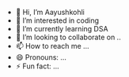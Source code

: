 - 👋 Hi, I’m Aayushkohli
- 👀 I’m interested in coding 
- 🌱 I’m currently learning DSA
- 💞️ I’m looking to collaborate on ..
- 📫 How to reach me ...
- 😄 Pronouns: ...
- ⚡ Fun fact: ...

<!---
Aayushkohligithub/Aayushkohligithub is a ✨ special ✨ repository because its `README.md` (this file) appears on your GitHub profile.
You can click the Preview link to take a look at your changes.
--->
